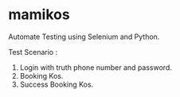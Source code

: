 # mamikos
Automate Testing using Selenium and Python. 

Test Scenario : 
1. Login with truth phone number and password. 
2. Booking Kos. 
3. Success Booking Kos. 
